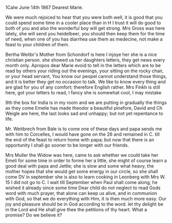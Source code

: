  1Calw June 14th 1867
Dearest Marie.

We were much rejoiced to hear that you were both well, it is good that you could spend some time in a cooler place than in H I trust it will do good to both of you and also the wonderful boy will get strong. Mrs Gross was here lately, she will send you heidelbeer, you should then keep them for the time of need, when one of you has diarrhea use them as medecine, not make a feast to your children of them.

Bertha Weitbr's Mother from Schondorf is here I injoye her she is a nice christian person. she showed us her daughters letters, they get news every month only. Apropos dear Marie evoid to tell in the letters which are to be read by others your riding out the evenings, your sitting on the rocky chair, or your head servant, You know our peopel cannot understand those things, and it is better they get no occasion to talk. We like to know every thing and are glad for you of any comfort; therefore English rather. Mrs Finkh is still here, got your letters to read, I fancy she is somewhat cool, I may mistake

9th the box for India is in my room and we are putting in gradually the things as they come Emelie has made theodor a beautiful pinefore, David and Ch Weigle are here, the last looks sad and unhappy; but not yet repentance to life.

Mr. Weitbrech from Bale is to come one of these days and papa sends me with him to Corcelles, I would have gone on the 26 and remained in C. till the end of the feast to return home with papa; but now that there is an opportunity I shall go sooner to be longer with our friends.

Mrs Muller the Widow was here, came to ask whether we could take her Emeli for some time in order to forme her a little, she might of course learn a good deal with papa and Jettle; she is slow and some what heavy, the mother hopes that she would get some energy in our circle, so she shall come DV in september she is also to learn cooking in Leonberg with Mrs W. 
15 I did not go to C. I wait till September when Paul shall come along; he wished it already since some time Dear child do not neglect to read Gods word with much prayer, that alone can keep us alive, and in communion with God, so that we do everything with Him, it is then much more easy. Our joy and pleasure should be in God according to the word. let thy delight be in the Lord and He shall give thee the petitions of thy heart. What a promise? Do we believe it?
